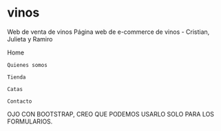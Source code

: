 # vinos
Web de venta de vinos
Página web de e-commerce de vinos - Cristian, Julieta y Ramiro

  Home

    Quienes somos

    Tienda

    Catas

    Contacto

OJO CON BOOTSTRAP, CREO QUE PODEMOS USARLO SOLO PARA LOS FORMULARIOS.